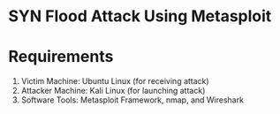 # SYN Flood Attack Using Metasploit

# Requirements
1. Victim Machine: Ubuntu Linux (for receiving attack)
2. Attacker Machine: Kali Linux (for launching attack)
3. Software Tools: Metasploit Framework, nmap, and Wireshark
